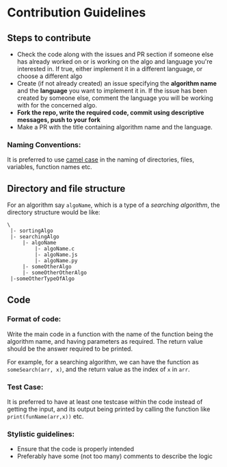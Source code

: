 # Contribution Guidelines

## Steps to contribute

- Check the code along with the issues and PR section if someone else has already worked on or is working on the algo and language you're interested in. If true, either implement it in a different language, or choose a different algo
- Create (if not already created) an issue specifying the **algorithm name** and the **language** you want to implement it in. If the issue has been created by someone else, comment the language you will be working with for the concerned algo.
- **Fork the repo, write the required code, commit using descriptive messages, push to your fork**
- Make a PR with the title containing algorithm name and the language.

### Naming Conventions:

It is preferred to use [camel case](https://en.wikipedia.org/wiki/Camel_case) in the naming of directories, files, variables, function names etc.

## Directory and file structure

For an algorithm say `algoName`, which is a type of a *searching algorithm*, the directory structure would be like:

```
\
 |- sortingAlgo
 |- searchingAlgo
     |- algoName
         |- algoName.c
         |- algoName.js
         |- algoName.py
     |- someOtherAlgo
     |- someOtherOtherAlgo
 |-someOtherTypeOfAlgo
```

## Code

### Format of code:

Write the main code in a function with the name of the function being the algorithm name, and having parameters as required. The return value should be the answer required to be printed.

For example, for a searching algorithm, we can have the function as `someSearch(arr, x)`, and the return value as the index of `x` in `arr`.

### Test Case:

It is preferred to have at least one testcase within the code instead of getting the input, and its output being printed by calling the function like `print(funName(arr,x))` etc.

### Stylistic guidelines:

- Ensure that the code is properly intended
- Preferably have some (not too many) comments to describe the logic
